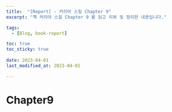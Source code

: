 ```yaml
---
title:  "[Report] - 커리어 스킬 Chapter 9"
excerpt: "책 커리어 스킬 Chapter 9 를 읽고 리뷰 및 정리한 내용입니다."

tags:
  - [Blog, book-report]

toc: true
toc_sticky: true
 
date: 2023-04-01
last_modified_at: 2023-04-01

---
```


# Chapter9
	
